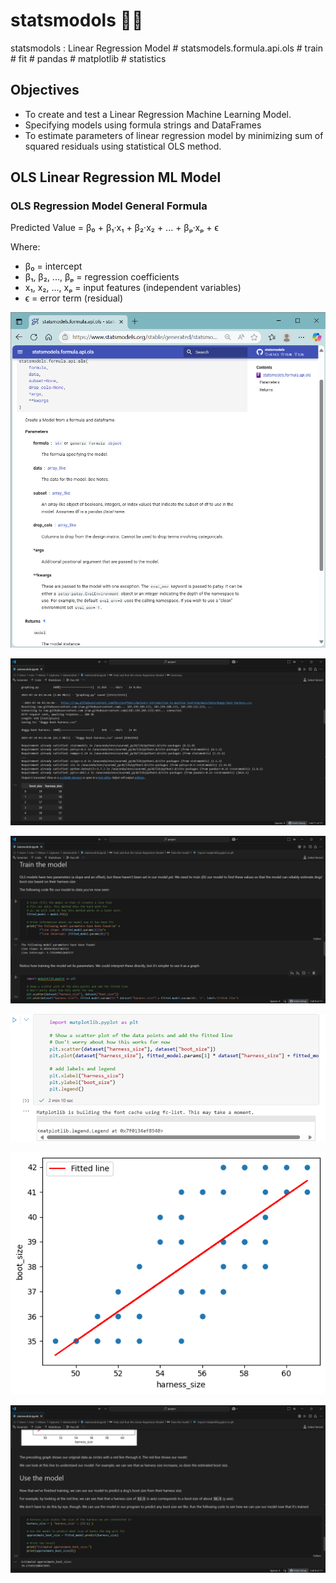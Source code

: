 # statsmodols 👢📐
statsmodols : Linear Regression Model # statsmodels.formula.api.ols # train # fit # pandas # matplotlib # statistics


## Objectives
- To create and test a Linear Regression Machine Learning Model.
- Specifying models using formula strings and DataFrames
- To estimate parameters of linear regression model by minimizing sum of squared residuals using statistical OLS method.



## OLS Linear Regression ML Model

### OLS Regression Model General Formula
Predicted Value = β₀ + β₁·x₁ + β₂·x₂ + ... + βₚ·xₚ + ϵ

Where:
- β₀ = intercept
- β₁, β₂, ..., βₚ = regression coefficients
- x₁, x₂, ..., xₚ = input features (independent variables)
- ϵ = error term (residual)


![statsmodols001.png](./media/statsmodols001.png)

![statsmodols002.png](./media/statsmodols002.png)

![statsmodols003.png](./media/statsmodols003.png)

![statsmodols004.png](./media/statsmodols004.png)

![statsmodols005.png](./media/statsmodols005.png)

![statsmodols006.png](./media/statsmodols006.png)
